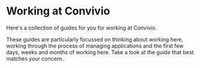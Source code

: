 # Working at Convivio

Here's a collection of guides for you for working at Convivio.

These guides are particularly focussed on thinking about working here, working through the process of managing applications and the first few days, weeks and months of working here. Take a look at the guide that best matches your concern.

